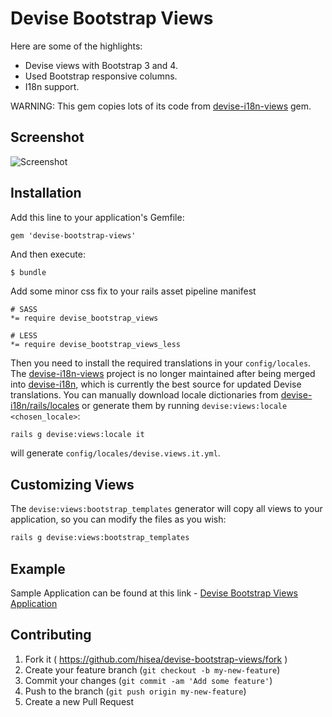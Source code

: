 # Devise Bootstrap Views

Here are some of the highlights:

* Devise views with Bootstrap 3 and 4.
* Used Bootstrap responsive columns.
* I18n support.

WARNING:
This gem copies lots of its code from [devise-i18n-views](https://github.com/mcasimir/devise-i18n-views) gem.

## Screenshot
![Screenshot](https://raw.githubusercontent.com/hisea/devise-bootstrap-views/master/Screenshot.png)

## Installation

Add this line to your application's Gemfile:

    gem 'devise-bootstrap-views'

And then execute:

    $ bundle

Add some minor css fix to your rails asset pipeline manifest

    # SASS
    *= require devise_bootstrap_views

    # LESS
    *= require devise_bootstrap_views_less

Then you need to install the required translations in your `config/locales`. The  [devise-i18n-views](https://github.com/mcasimir/devise-i18n-views) project is no longer maintained after being merged into [devise-i18n](https://github.com/tigrish/devise-i18n), which is currently the best source for updated Devise translations. You can manually download locale dictionaries from [devise-i18n/rails/locales](https://github.com/tigrish/devise-i18n/tree/master/rails/locales) or generate them by running `devise:views:locale <chosen_locale>`:

``` sh
rails g devise:views:locale it
```

will generate `config/locales/devise.views.it.yml`.

## Customizing Views

The `devise:views:bootstrap_templates` generator will copy all views to your application, so you can modify the files as you wish:

``` sh
rails g devise:views:bootstrap_templates
```

## Example

Sample Application can be found at this link - [Devise Bootstrap Views Application](https://github.com/ethiraj-srinivasan/devise-boostrap-views)

## Contributing

1. Fork it ( https://github.com/hisea/devise-bootstrap-views/fork )
2. Create your feature branch (`git checkout -b my-new-feature`)
3. Commit your changes (`git commit -am 'Add some feature'`)
4. Push to the branch (`git push origin my-new-feature`)
5. Create a new Pull Request
